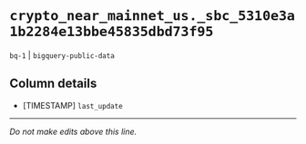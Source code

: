 # `crypto_near_mainnet_us._sbc_5310e3a1b2284e13bbe45835dbd73f95`
`bq-1` | `bigquery-public-data`

## Column details
* [TIMESTAMP] `last_update`

-------------------------------------------------------------------------------
*Do not make edits above this line.*

